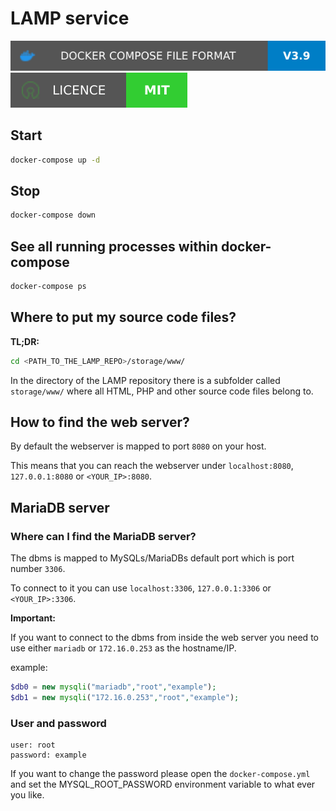 # LAMP service

![](./assets/docker-compose-badge.svg) ![](./assets/licence-badge.svg)

## Start

```bash
docker-compose up -d
```



## Stop

```bash
docker-compose down
```



## See all running processes within docker-compose

```bash
docker-compose ps
```



## Where to put my source code files?

**TL;DR:**

```bash
cd <PATH_TO_THE_LAMP_REPO>/storage/www/
```



 In the directory of the LAMP repository there is a subfolder called `storage/www/` where all HTML, PHP and other source code files belong to.



## How to find the web server?

By default the webserver is mapped to port `8080` on your host.

This means that you can reach the webserver under `localhost:8080`, `127.0.0.1:8080` or `<YOUR_IP>:8080`. 



## MariaDB server

### Where can I find the MariaDB server?

The dbms is mapped to MySQLs/MariaDBs default port which is port number `3306`.

To connect to it you can use `localhost:3306`, `127.0.0.1:3306` or `<YOUR_IP>:3306`.



**Important:**

If you want to connect to the dbms from inside the web server you need to use either `mariadb` or `172.16.0.253` as the hostname/IP.

example:

```php
$db0 = new mysqli("mariadb","root","example");
$db1 = new mysqli("172.16.0.253","root","example");
```



### User and password

```
user: root
password: example
```

If you want to change the password please open the `docker-compose.yml` and set the MYSQL_ROOT_PASSWORD environment variable to what ever you like.
